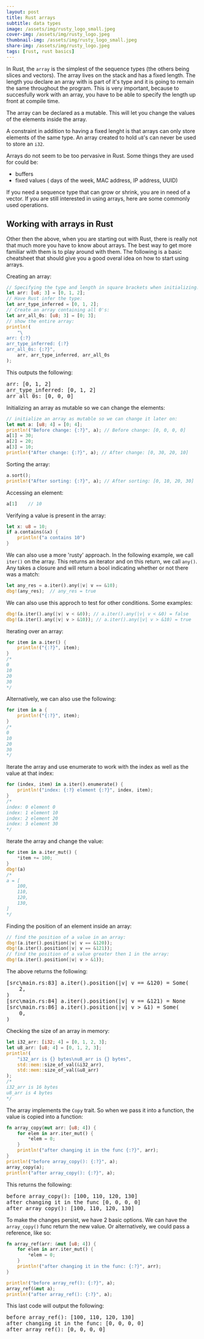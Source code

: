 ```yaml
---
layout: post
title: Rust arrays
subtitle: data types
image: /assets/img/rusty_logo_small.jpeg
cover-img: /assets/img/rusty_logo.jpeg
thumbnail-img: /assets/img/rusty_logo_small.jpeg
share-img: /assets/img/rusty_logo.jpeg
tags: [rust, rust basics]
---
```



In Rust, the `array` is the simplest of the sequence types (the others being slices and vectors). The array lives on the stack and has a fixed length. The length you declare an array with is part of it's type and it is going to remain the same throughout the program. This is very important, because to succesfully work with an array, you have to be able to specify the length up front at compile time.

The array can be declared as a mutable. This will let you change the values of the elements inside the array.

A constraint in addition to having a fixed lenght is that arrays can only store elements of the same type. An array created to hold `u8`'s can never be used to store an `i32`.


Arrays do not seem to be too pervasive in Rust. Some things they are used for could be:
- buffers
- fixed values ( days of the week, MAC address, IP address, UUID)


If you need a sequence type that can grow or shrink, you are in need of a vector. If you are still interested in using arrays, here are some commonly used operations.



## Working with arrays in Rust

Other then the above, when you are starting out with Rust, there is really not that much more you have to know about arrays. The best way to get more familiar with them is to play around with them. The following is a basic cheatsheet that should give you a good overal idea on how to start using arrays.

Creating an array:


```rust
// Specifying the type and length in square brackets when initializing:
let arr: [u8; 3] = [0, 1, 2];
// Have Rust infer the type:
let arr_type_inferred = [0, 1, 2];
// Create an array containing all 0's:
let arr_all_0s: [u8; 3] = [0; 3];
// show the entire array:
println!(
    "\
arr: {:?}
arr_type_inferred: {:?}
arr_all_0s: {:?}",
    arr, arr_type_inferred, arr_all_0s
);
```

This outputs the following:

<pre>
arr: [0, 1, 2]
arr_type_inferred: [0, 1, 2]
arr_all_0s: [0, 0, 0]
</pre>

Initializing an array as mutable so we can change the elements:

```rust
// initialize an array as mutable so we can change it later on:
let mut a: [u8; 4] = [0; 4];
println!("Before change: {:?}", a); // Before change: [0, 0, 0, 0]
a[1] = 30;
a[2] = 20;
a[3] = 10;
println!("After change: {:?}", a); // After change: [0, 30, 20, 10]
```

Sorting the array:

```rust
a.sort(); 
println!("After sorting: {:?}", a); // After sorting: [0, 10, 20, 30]
```

Accessing an element:

```rust
a[1]    // 10
```

Verifying a value is present in the array:

```rust
let x: u8 = 10;
if a.contains(&x) {
    println!("a contains 10")
}
```

We can also use a more 'rusty' approach. In the following example, we call `iter()` on the array. This returns an iterator and on this return, we call `any()`. Any takes a closure and will return a bool indicating whether or not there was a match:

```rust
let any_res = a.iter().any(|v| v == &10);
dbg!(any_res);  // any_res = true
```

We can also use this approch to test for other conditions. Some examples:

```rust
dbg!(a.iter().any(|v| v < &0)); // a.iter().any(|v| v < &0) = false
dbg!(a.iter().any(|v| v > &10)); // a.iter().any(|v| v > &10) = true
```

Iterating over an array:

```rust
for item in a.iter() {
    println!("{:?}", item);
}
/*
0
10
20
30
*/
```

Alternatively, we can also use the following:

```rust
for item in a {
    println!("{:?}", item);
}
/*
0
10
20
30
*/
```


Iterate the array and use enumerate to work with the index as well as the value at that index:
```rust
for (index, item) in a.iter().enumerate() {
    println!("index: {:?} element {:?}", index, item);
}
/*
index: 0 element 0
index: 1 element 10
index: 2 element 20
index: 3 element 30
*/
```

Iterate the array and change the value:

```rust
for item in a.iter_mut() {
    *item += 100;
}
dbg!(a)
/*
a = [
    100,
    110,
    120,
    130,
]
*/
```

Finding the position of an element inside an array:
```rust
// find the position of a value in an array:
dbg!(a.iter().position(|v| v == &120));
dbg!(a.iter().position(|v| v == &121));
// find the position of a value greater then 1 in the array:
dbg!(a.iter().position(|v| v > &1));
```

The above returns the following:

<pre>
[src\main.rs:83] a.iter().position(|v| v == &120) = Some(    
    2,
)
[src\main.rs:84] a.iter().position(|v| v == &121) = None     
[src\main.rs:86] a.iter().position(|v| v > &1) = Some(       
    0,
)
</pre>


Checking the size of an array in memory:

```rust
let i32_arr: [i32; 4] = [0, 1, 2, 3];
let u8_arr: [u8; 4] = [0, 1, 2, 3];
println!(
    "i32_arr is {} bytes\nu8_arr is {} bytes",
    std::mem::size_of_val(&i32_arr),
    std::mem::size_of_val(&u8_arr)
);
/*
i32_arr is 16 bytes
u8_arr is 4 bytes
*/
```

The array implements the `Copy` trait. So when we pass it into a function, the value is copied into a function:
```rust
fn array_copy(mut arr: [u8; 4]) {
    for elem in arr.iter_mut() {
        *elem = 0;
    }
    println!("after changing it in the func {:?}", arr);
}
println!("before array_copy(): {:?}", a);
array_copy(a);
println!("after array_copy(): {:?}", a);
```

This returns the following:

<pre>
before array_copy(): [100, 110, 120, 130]
after changing it in the func [0, 0, 0, 0]
after array_copy(): [100, 110, 120, 130]
</pre>

To make the changes persist, we have 2 basic options. We can have the `array_copy()` func return the new value. Or alternatively, we could pass a reference, like so:

```rust
fn array_ref(arr: &mut [u8; 4]) {
    for elem in arr.iter_mut() {
        *elem = 0;
    }
    println!("after changing it in the func: {:?}", arr);
}

println!("before array_ref(): {:?}", a);
array_ref(&mut a);
println!("after array_ref(): {:?}", a);
```

This last code will output the following:

<pre>
before array_ref(): [100, 110, 120, 130]
after changing it in the func: [0, 0, 0, 0]
after array_ref(): [0, 0, 0, 0]
</pre>


